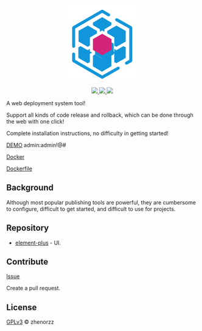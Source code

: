 <p align=center>
    <img src="assets/logo.png" alt="logo" title="logo" />
</p>

<p align="center">
  <a href="#">
      <img src="https://img.shields.io/badge/readme%20style-standard-brightgreen.svg">
  </a>
  <a href="#">
      <img src="https://img.shields.io/badge/give%20me-a%20star-green.svg">
    </a>
  <a href="LICENSE">
    <img src="https://img.shields.io/badge/License-MIT-yellow.svg">
  </a>
</p>

A web deployment system tool!

Support all kinds of code release and rollback, which can be done through the web with one click!

Complete installation instructions, no difficulty in getting started!

[DEMO](http://demo.goploy.icu) admin:admin!@# 

[Docker](https://hub.docker.com/r/zhenorzz/goploy)

[Dockerfile](https://github.com/zhenorzz/goploy/blob/master/docker/Dockerfile)

## Background
Although most popular publishing tools are powerful, they are cumbersome to configure, difficult to get started, and difficult to use for projects.

## Repository

- [element-plus](https://element-plus.gitee.io/) - UI.

## Contribute

[Issue](https://github.com/zhenorzz/goploy/issues/new) 

Create a pull request.

## License

[GPLv3](../../LICENSE) © zhenorzz
